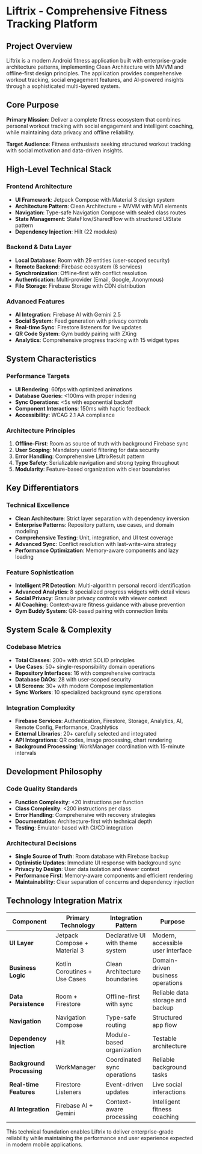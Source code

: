 # Liftrix - Comprehensive Fitness Tracking Platform

## Project Overview

Liftrix is a modern Android fitness application built with enterprise-grade architecture patterns, implementing Clean Architecture with MVVM and offline-first design principles. The application provides comprehensive workout tracking, social engagement features, and AI-powered insights through a sophisticated multi-layered system.

## Core Purpose

**Primary Mission**: Deliver a complete fitness ecosystem that combines personal workout tracking with social engagement and intelligent coaching, while maintaining data privacy and offline reliability.

**Target Audience**: Fitness enthusiasts seeking structured workout tracking with social motivation and data-driven insights.

## High-Level Technical Stack

### Frontend Architecture
- **UI Framework**: Jetpack Compose with Material 3 design system
- **Architecture Pattern**: Clean Architecture + MVVM with MVI elements
- **Navigation**: Type-safe Navigation Compose with sealed class routes
- **State Management**: StateFlow/SharedFlow with structured UiState pattern
- **Dependency Injection**: Hilt (22 modules)

### Backend & Data Layer
- **Local Database**: Room with 29 entities (user-scoped security)
- **Remote Backend**: Firebase ecosystem (8 services)
- **Synchronization**: Offline-first with conflict resolution
- **Authentication**: Multi-provider (Email, Google, Anonymous)
- **File Storage**: Firebase Storage with CDN distribution

### Advanced Features
- **AI Integration**: Firebase AI with Gemini 2.5
- **Social System**: Feed generation with privacy controls
- **Real-time Sync**: Firestore listeners for live updates
- **QR Code System**: Gym buddy pairing with ZXing
- **Analytics**: Comprehensive progress tracking with 15 widget types

## System Characteristics

### Performance Targets
- **UI Rendering**: 60fps with optimized animations
- **Database Queries**: <100ms with proper indexing
- **Sync Operations**: <5s with exponential backoff
- **Component Interactions**: 150ms with haptic feedback
- **Accessibility**: WCAG 2.1 AA compliance

### Architecture Principles
1. **Offline-First**: Room as source of truth with background Firebase sync
2. **User Scoping**: Mandatory userId filtering for data security
3. **Error Handling**: Comprehensive LiftrixResult<T> pattern
4. **Type Safety**: Serializable navigation and strong typing throughout
5. **Modularity**: Feature-based organization with clear boundaries

## Key Differentiators

### Technical Excellence
- **Clean Architecture**: Strict layer separation with dependency inversion
- **Enterprise Patterns**: Repository pattern, use cases, and domain modeling
- **Comprehensive Testing**: Unit, integration, and UI test coverage
- **Advanced Sync**: Conflict resolution with last-write-wins strategy
- **Performance Optimization**: Memory-aware components and lazy loading

### Feature Sophistication
- **Intelligent PR Detection**: Multi-algorithm personal record identification
- **Advanced Analytics**: 8 specialized progress widgets with detail views
- **Social Privacy**: Granular privacy controls with viewer context
- **AI Coaching**: Context-aware fitness guidance with abuse prevention
- **Gym Buddy System**: QR-based pairing with connection limits

## System Scale & Complexity

### Codebase Metrics
- **Total Classes**: 200+ with strict SOLID principles
- **Use Cases**: 50+ single-responsibility domain operations
- **Repository Interfaces**: 16 with comprehensive contracts
- **Database DAOs**: 28 with user-scoped security
- **UI Screens**: 30+ with modern Compose implementation
- **Sync Workers**: 10 specialized background sync operations

### Integration Complexity
- **Firebase Services**: Authentication, Firestore, Storage, Analytics, AI, Remote Config, Performance, Crashlytics
- **External Libraries**: 20+ carefully selected and integrated
- **API Integrations**: QR codes, image processing, chart rendering
- **Background Processing**: WorkManager coordination with 15-minute intervals

## Development Philosophy

### Code Quality Standards
- **Function Complexity**: <20 instructions per function
- **Class Complexity**: <200 instructions per class
- **Error Handling**: Comprehensive with recovery strategies
- **Documentation**: Architecture-first with technical depth
- **Testing**: Emulator-based with CI/CD integration

### Architectural Decisions
- **Single Source of Truth**: Room database with Firebase backup
- **Optimistic Updates**: Immediate UI response with background sync
- **Privacy by Design**: User data isolation and viewer context
- **Performance First**: Memory-aware components and efficient rendering
- **Maintainability**: Clear separation of concerns and dependency injection

## Technology Integration Matrix

| Component | Primary Technology | Integration Pattern | Purpose |
|-----------|-------------------|-------------------|---------|
| **UI Layer** | Jetpack Compose + Material 3 | Declarative UI with theme system | Modern, accessible user interface |
| **Business Logic** | Kotlin Coroutines + Use Cases | Clean Architecture boundaries | Domain-driven business operations |
| **Data Persistence** | Room + Firestore | Offline-first with sync | Reliable data storage and backup |
| **Navigation** | Navigation Compose | Type-safe routing | Structured app flow |
| **Dependency Injection** | Hilt | Module-based organization | Testable architecture |
| **Background Processing** | WorkManager | Coordinated sync operations | Reliable background tasks |
| **Real-time Features** | Firestore Listeners | Event-driven updates | Live social interactions |
| **AI Integration** | Firebase AI + Gemini | Context-aware processing | Intelligent fitness coaching |


This technical foundation enables Liftrix to deliver enterprise-grade reliability while maintaining the performance and user experience expected in modern mobile applications.
